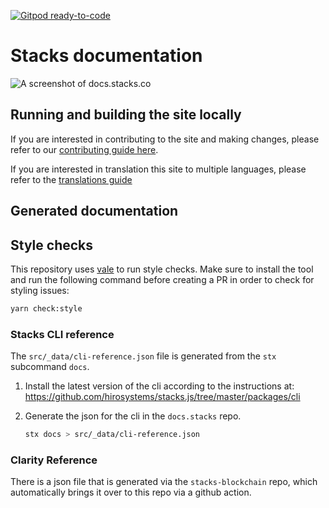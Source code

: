 [![Gitpod ready-to-code](https://img.shields.io/badge/Gitpod-ready--to--code-blue?logo=gitpod)](https://gitpod.io/#https://github.com/stacks-network/docs)

# Stacks documentation

![A screenshot of docs.stacks.co](/public/images/docs-homepage.png)

## Running and building the site locally

If you are interested in contributing to the site and making changes, please refer to our [contributing guide here](https://docs.stacks.co/contribute).

If you are interested in translation this site to multiple languages, please refer to the [translations guide](https://docs.stacks.co/contribute/translations)

## Generated documentation

## Style checks

This repository uses [vale](https://github.com/errata-ai/vale) to run style checks. Make sure to install the tool and run the following command before creating a PR in order to check for styling issues:

```bash
yarn check:style
```

### Stacks CLI reference

The `src/_data/cli-reference.json` file is generated from the `stx` subcommand `docs`.

1. Install the latest version of the cli according to the instructions at: https://github.com/hirosystems/stacks.js/tree/master/packages/cli

2. Generate the json for the cli in the `docs.stacks` repo.

   ```bash
   stx docs > src/_data/cli-reference.json
   ```

### Clarity Reference

There is a json file that is generated via the `stacks-blockchain` repo, which automatically brings it over to this repo via a github action.
